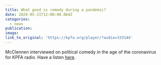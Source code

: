 ```yaml
---
title: What good is comedy during a pandemic?
date: 2020-05-21T12:00:00.864Z
categories: 
  - news
publication:
image:
link_to_original: 'https://kpfa.org/player/?audio=333144'
---
```


McClennen interviewed on political comedy in the age of the coronavirus for KPFA radio. Have a listen [here](https://kpfa.org/player/?audio=333144).